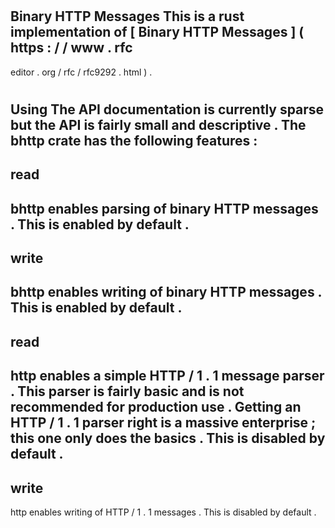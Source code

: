 #
Binary
HTTP
Messages
This
is
a
rust
implementation
of
[
Binary
HTTP
Messages
]
(
https
:
/
/
www
.
rfc
-
editor
.
org
/
rfc
/
rfc9292
.
html
)
.
#
#
Using
The
API
documentation
is
currently
sparse
but
the
API
is
fairly
small
and
descriptive
.
The
bhttp
crate
has
the
following
features
:
-
read
-
bhttp
enables
parsing
of
binary
HTTP
messages
.
This
is
enabled
by
default
.
-
write
-
bhttp
enables
writing
of
binary
HTTP
messages
.
This
is
enabled
by
default
.
-
read
-
http
enables
a
simple
HTTP
/
1
.
1
message
parser
.
This
parser
is
fairly
basic
and
is
not
recommended
for
production
use
.
Getting
an
HTTP
/
1
.
1
parser
right
is
a
massive
enterprise
;
this
one
only
does
the
basics
.
This
is
disabled
by
default
.
-
write
-
http
enables
writing
of
HTTP
/
1
.
1
messages
.
This
is
disabled
by
default
.

